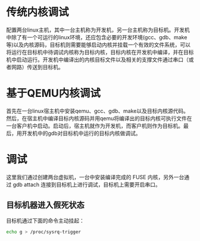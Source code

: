 # 传统内核调试
配置两台linux主机，其中一台主机称为开发机，另一台主机称为目标机。开发机中除了有一个可运行的linux环境，还应包含必要的开发环境(gcc、gdb、make等)以及内核源码，目标机则需要能够启动内核并挂载一个有效的文件系统，可以将运行在目标机中待调试内核称为目标内核，目标内核在开发机中编译，并在目标机中启动运行。开发机中编译出的内核目标文件以及相关的支撑文件通过串口（或者网路）传送到目标机。

# 基于QEMU内核调试
首先在一台linux宿主机中安装qemu、gcc、gdb、make以及目标内核源代码。然后，在宿主机中编译目标内核源码并用qemu将编译出的目标内核可执行文件在一台客户机中启动。启动后，宿主机就作为开发机，而客户机则作为目标机。最后，用开发机中的gdb对目标机中运行的目标内核做调试。

# 调试
这里我们通过创建两台虚拟机，一台中安装编译完成的 FUSE 内核，另外一台通过 gdb attach 连接到目标机上进行调试，目标机上需要开启串口。

## 目标机器进入假死状态
目标机通过下面的命令主动挂起：
```bash
echo g > /proc/sysrq-trigger
```
